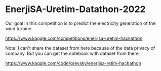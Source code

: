 # EnerjiSA-Uretim-Datathon-2022
Our goal in this competition is to predict the electricity generation of the wind turbine.

https://www.kaggle.com/competitions/enerjisa-uretim-hackathon

Note: I can't share the dataset from here because of the data privacy of company. But you can get the notebook with dataset from there: 

https://www.kaggle.com/code/greysky/enerjisa-retim-hackathon
